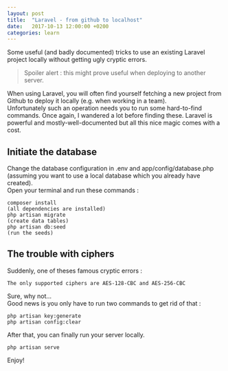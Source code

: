 ```yaml
---
layout: post
title:  "Laravel - from github to localhost"
date:   2017-10-13 12:00:00 +0200
categories: learn
---
```


Some useful (and badly documented) tricks to use an existing Laravel project locally without getting ugly cryptic errors.   
> Spoiler alert : this might prove useful when deploying to another server.   
  
When using Laravel, you will often find yourself fetching a new project from Github to deploy it locally (e.g. when working in a team).  
Unfortunately such an operation needs you to run some hard-to-find commands. Once again, I wandered a lot before finding these. Laravel is powerful and mostly-well-documented but all this nice magic comes with a cost.  

## Initiate the database
Change the database configuration in .env and app/config/database.php (assuming you want to use a local database which you already have created).  
Open your terminal and run these commands :  

```
composer install
(all dependencies are installed)
php artisan migrate
(create data tables)
php artisan db:seed
(run the seeds)
```
  
## The trouble with ciphers
Suddenly, one of theses famous cryptic errors :

```
The only supported ciphers are AES-128-CBC and AES-256-CBC
```
  
Sure, why not…  
Good news is you only have to run two commands to get rid of that :

```
php artisan key:generate
php artisan config:clear
```
  
After that, you can finally run your server locally.  

```
php artisan serve
```

Enjoy!